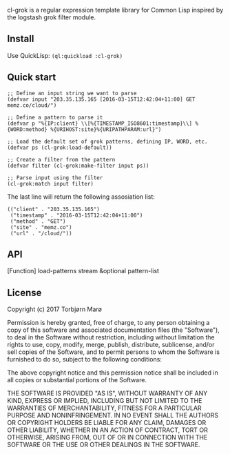 cl-grok is a regular expression template library for Common Lisp inspired by the logstash grok filter module.

## Install

Use QuickLisp: `(ql:quickload :cl-grok)`

## Quick start

```
;; Define an input string we want to parse
(defvar input "203.35.135.165 [2016-03-15T12:42:04+11:00] GET memz.co/cloud/")

;; Define a pattern to parse it
(defvar p "%{IP:client} \\[%{TIMESTAMP_ISO8601:timestamp}\\] %{WORD:method} %{URIHOST:site}%{URIPATHPARAM:url}")

;; Load the default set of grok patterns, defining IP, WORD, etc.
(defvar ps (cl-grok:load-default))

;; Create a filter from the pattern
(defvar filter (cl-grok:make-filter input ps))

;; Parse input using the filter
(cl-grok:match input filter)
```

The last line will return the following assosiation list:

```
(("client" . "203.35.135.165")
 ("timestamp" . "2016-03-15T12:42:04+11:00")
 ("method" . "GET")
 ("site" . "memz.co")
 ("url" . "/cloud/"))
```

## API

[Function]
load-patterns stream &optional pattern-list

## License

Copyright (c) 2017 Torbjørn Marø

Permission is hereby granted, free of charge, to any person obtaining a copy of this software and associated documentation files (the "Software"), to deal in the Software without restriction, including without limitation the rights to use, copy, modify, merge, publish, distribute, sublicense, and/or sell copies of the Software, and to permit persons to whom the Software is furnished to do so, subject to the following conditions:

The above copyright notice and this permission notice shall be included in all copies or substantial portions of the Software.

THE SOFTWARE IS PROVIDED "AS IS", WITHOUT WARRANTY OF ANY KIND, EXPRESS OR IMPLIED, INCLUDING BUT NOT LIMITED TO THE WARRANTIES OF MERCHANTABILITY, FITNESS FOR A PARTICULAR PURPOSE AND NONINFRINGEMENT. IN NO EVENT SHALL THE AUTHORS OR COPYRIGHT HOLDERS BE LIABLE FOR ANY CLAIM, DAMAGES OR OTHER LIABILITY, WHETHER IN AN ACTION OF CONTRACT, TORT OR OTHERWISE, ARISING FROM, OUT OF OR IN CONNECTION WITH THE SOFTWARE OR THE USE OR OTHER DEALINGS IN THE SOFTWARE.